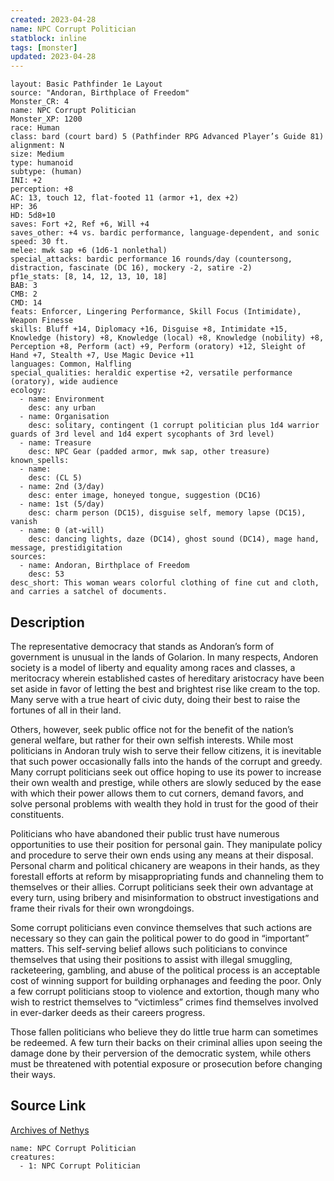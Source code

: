 ```yaml
---
created: 2023-04-28
name: NPC Corrupt Politician
statblock: inline
tags: [monster]
updated: 2023-04-28
---
```

```statblock
layout: Basic Pathfinder 1e Layout
source: "Andoran, Birthplace of Freedom"
Monster_CR: 4
name: NPC Corrupt Politician
Monster_XP: 1200
race: Human
class: bard (court bard) 5 (Pathfinder RPG Advanced Player’s Guide 81)
alignment: N
size: Medium
type: humanoid
subtype: (human)
INI: +2
perception: +8
AC: 13, touch 12, flat-footed 11 (armor +1, dex +2)
HP: 36
HD: 5d8+10
saves: Fort +2, Ref +6, Will +4
saves_other: +4 vs. bardic performance, language-dependent, and sonic
speed: 30 ft.
melee: mwk sap +6 (1d6-1 nonlethal)
special_attacks: bardic performance 16 rounds/day (countersong, distraction, fascinate (DC 16), mockery -2, satire -2)
pf1e_stats: [8, 14, 12, 13, 10, 18]
BAB: 3
CMB: 2
CMD: 14
feats: Enforcer, Lingering Performance, Skill Focus (Intimidate), Weapon Finesse
skills: Bluff +14, Diplomacy +16, Disguise +8, Intimidate +15, Knowledge (history) +8, Knowledge (local) +8, Knowledge (nobility) +8, Perception +8, Perform (act) +9, Perform (oratory) +12, Sleight of Hand +7, Stealth +7, Use Magic Device +11
languages: Common, Halfling
special_qualities: heraldic expertise +2, versatile performance (oratory), wide audience
ecology:
  - name: Environment
    desc: any urban
  - name: Organisation
    desc: solitary, contingent (1 corrupt politician plus 1d4 warrior guards of 3rd level and 1d4 expert sycophants of 3rd level)
  - name: Treasure
    desc: NPC Gear (padded armor, mwk sap, other treasure)
known_spells:
  - name:
    desc: (CL 5)
  - name: 2nd (3/day)
    desc: enter image, honeyed tongue, suggestion (DC16)
  - name: 1st (5/day)
    desc: charm person (DC15), disguise self, memory lapse (DC15), vanish
  - name: 0 (at-will)
    desc: dancing lights, daze (DC14), ghost sound (DC14), mage hand, message, prestidigitation
sources:
  - name: Andoran, Birthplace of Freedom
    desc: 53
desc_short: This woman wears colorful clothing of fine cut and cloth, and carries a satchel of documents.
```
## Description
The representative democracy that stands as Andoran’s form of government is unusual in the lands of Golarion. In many respects, Andoren society is a model of liberty and equality among races and classes, a meritocracy wherein established castes of hereditary aristocracy have been set aside in favor of letting the best and brightest rise like cream to the top. Many serve with a true heart of civic duty, doing their best to raise the fortunes of all in their land.

Others, however, seek public office not for the benefit of the nation’s general welfare, but rather for their own selfish interests. While most politicians in Andoran truly wish to serve their fellow citizens, it is inevitable that such power occasionally falls into the hands of the corrupt and greedy. Many corrupt politicians seek out office hoping to use its power to increase their own wealth and prestige, while others are slowly seduced by the ease with which their power allows them to cut corners, demand favors, and solve personal problems with wealth they hold in trust for the good of their constituents.

Politicians who have abandoned their public trust have numerous opportunities to use their position for personal gain. They manipulate policy and procedure to serve their own ends using any means at their disposal. Personal charm and political chicanery are weapons in their hands, as they forestall efforts at reform by misappropriating funds and channeling them to themselves or their allies. Corrupt politicians seek their own advantage at every turn, using bribery and misinformation to obstruct investigations and frame their rivals for their own wrongdoings.

Some corrupt politicians even convince themselves that such actions are necessary so they can gain the political power to do good in “important” matters. This self-serving belief allows such politicians to convince themselves that using their positions to assist with illegal smuggling, racketeering, gambling, and abuse of the political process is an acceptable cost of winning support for building orphanages and feeding the poor. Only a few corrupt politicians stoop to violence and extortion, though many who wish to restrict themselves to “victimless” crimes find themselves involved in ever-darker deeds as their careers progress.

Those fallen politicians who believe they do little true harm can sometimes be redeemed. A few turn their backs on their criminal allies upon seeing the damage done by their perversion of the democratic system, while others must be threatened with potential exposure or prosecution before changing their ways.
## Source Link
[Archives of Nethys](https://aonprd.com/NPCDisplay.aspx?ItemName=Corrupt%20Politician)
```encounter-table
name: NPC Corrupt Politician
creatures:
  - 1: NPC Corrupt Politician
```
